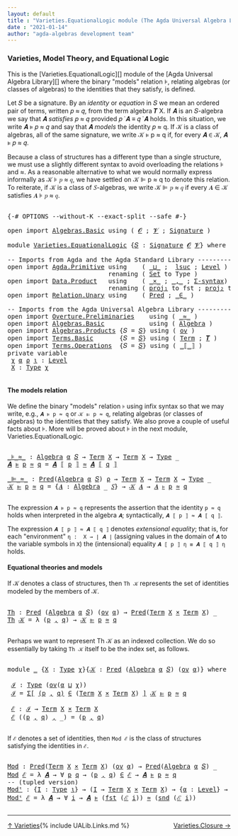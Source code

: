 ```yaml
---
layout: default
title : "Varieties.EquationalLogic module (The Agda Universal Algebra Library)"
date : "2021-01-14"
author: "agda-algebras development team"
---
```


### <a id="varieties-model-theory-and-equational-logic">Varieties, Model Theory, and Equational Logic</a>

This is the [Varieties.EquationalLogic][] module of the [Agda Universal Algebra Library][] where the binary "models" relation ⊧, relating algebras (or classes of algebras) to the identities that they satisfy, is defined.

Let 𝑆 be a signature. By an *identity* or *equation* in 𝑆 we mean an ordered pair of terms, written 𝑝 ≈ 𝑞, from the term algebra 𝑻 X. If 𝑨 is an 𝑆-algebra we say that 𝑨 *satisfies* 𝑝 ≈ 𝑞 provided 𝑝 ̇ 𝑨 ≡ 𝑞 ̇ 𝑨 holds. In this situation, we write 𝑨 ⊧ 𝑝 ≈ 𝑞 and say that 𝑨 *models* the identity 𝑝 ≈ q. If 𝒦 is a class of algebras, all of the same signature, we write 𝒦 ⊧ p ≈ q if, for every 𝑨 ∈ 𝒦, 𝑨 ⊧ 𝑝 ≈ 𝑞.

Because a class of structures has a different type than a single structure, we must use a slightly different syntax to avoid overloading the relations ⊧ and ≈. As a reasonable alternative to what we would normally express informally as 𝒦 ⊧ 𝑝 ≈ 𝑞, we have settled on 𝒦 ⊫ p ≈ q to denote this relation.  To reiterate, if 𝒦 is a class of 𝑆-algebras, we write 𝒦 ⊫ 𝑝 ≈ 𝑞 if every 𝑨 ∈ 𝒦 satisfies 𝑨 ⊧ 𝑝 ≈ 𝑞.

<pre class="Agda">

<a id="1320" class="Symbol">{-#</a> <a id="1324" class="Keyword">OPTIONS</a> <a id="1332" class="Pragma">--without-K</a> <a id="1344" class="Pragma">--exact-split</a> <a id="1358" class="Pragma">--safe</a> <a id="1365" class="Symbol">#-}</a>

<a id="1370" class="Keyword">open</a> <a id="1375" class="Keyword">import</a> <a id="1382" href="Algebras.Basic.html" class="Module">Algebras.Basic</a> <a id="1397" class="Keyword">using</a> <a id="1403" class="Symbol">(</a> <a id="1405" href="Algebras.Basic.html#1142" class="Generalizable">𝓞</a> <a id="1407" class="Symbol">;</a> <a id="1409" href="Algebras.Basic.html#1144" class="Generalizable">𝓥</a> <a id="1411" class="Symbol">;</a> <a id="1413" href="Algebras.Basic.html#3870" class="Function">Signature</a> <a id="1423" class="Symbol">)</a>

<a id="1426" class="Keyword">module</a> <a id="1433" href="Varieties.EquationalLogic.html" class="Module">Varieties.EquationalLogic</a> <a id="1459" class="Symbol">{</a><a id="1460" href="Varieties.EquationalLogic.html#1460" class="Bound">𝑆</a> <a id="1462" class="Symbol">:</a> <a id="1464" href="Algebras.Basic.html#3870" class="Function">Signature</a> <a id="1474" href="Algebras.Basic.html#1142" class="Generalizable">𝓞</a> <a id="1476" href="Algebras.Basic.html#1144" class="Generalizable">𝓥</a><a id="1477" class="Symbol">}</a> <a id="1479" class="Keyword">where</a>

<a id="1486" class="Comment">-- Imports from Agda and the Agda Standard Library ----------------</a>
<a id="1554" class="Keyword">open</a> <a id="1559" class="Keyword">import</a> <a id="1566" href="Agda.Primitive.html" class="Module">Agda.Primitive</a> <a id="1581" class="Keyword">using</a>    <a id="1590" class="Symbol">(</a> <a id="1592" href="Agda.Primitive.html#810" class="Primitive Operator">_⊔_</a> <a id="1596" class="Symbol">;</a>  <a id="1599" href="Agda.Primitive.html#780" class="Primitive">lsuc</a> <a id="1604" class="Symbol">;</a> <a id="1606" href="Agda.Primitive.html#597" class="Postulate">Level</a> <a id="1612" class="Symbol">)</a>
                           <a id="1641" class="Keyword">renaming</a> <a id="1650" class="Symbol">(</a> <a id="1652" href="Agda.Primitive.html#326" class="Primitive">Set</a> <a id="1656" class="Symbol">to</a> <a id="1659" class="Primitive">Type</a> <a id="1664" class="Symbol">)</a>
<a id="1666" class="Keyword">open</a> <a id="1671" class="Keyword">import</a> <a id="1678" href="Data.Product.html" class="Module">Data.Product</a>   <a id="1693" class="Keyword">using</a>    <a id="1702" class="Symbol">(</a> <a id="1704" href="Data.Product.html#1167" class="Function Operator">_×_</a> <a id="1708" class="Symbol">;</a> <a id="1710" href="Agda.Builtin.Sigma.html#236" class="InductiveConstructor Operator">_,_</a> <a id="1714" class="Symbol">;</a> <a id="1716" href="Data.Product.html#916" class="Function">Σ-syntax</a><a id="1724" class="Symbol">)</a>
                           <a id="1753" class="Keyword">renaming</a> <a id="1762" class="Symbol">(</a> <a id="1764" href="Agda.Builtin.Sigma.html#252" class="Field">proj₁</a> <a id="1770" class="Symbol">to</a> <a id="1773" class="Field">fst</a> <a id="1777" class="Symbol">;</a> <a id="1779" href="Agda.Builtin.Sigma.html#264" class="Field">proj₂</a> <a id="1785" class="Symbol">to</a> <a id="1788" class="Field">snd</a> <a id="1792" class="Symbol">)</a>
<a id="1794" class="Keyword">open</a> <a id="1799" class="Keyword">import</a> <a id="1806" href="Relation.Unary.html" class="Module">Relation.Unary</a> <a id="1821" class="Keyword">using</a>    <a id="1830" class="Symbol">(</a> <a id="1832" href="Relation.Unary.html#1101" class="Function">Pred</a> <a id="1837" class="Symbol">;</a> <a id="1839" href="Relation.Unary.html#1523" class="Function Operator">_∈_</a> <a id="1843" class="Symbol">)</a>

<a id="1846" class="Comment">-- Imports from the Agda Universal Algebra Library ----------------</a>
<a id="1914" class="Keyword">open</a> <a id="1919" class="Keyword">import</a> <a id="1926" href="Overture.Preliminaries.html" class="Module">Overture.Preliminaries</a>    <a id="1952" class="Keyword">using</a> <a id="1958" class="Symbol">(</a> <a id="1960" href="Overture.Preliminaries.html#9541" class="Function Operator">_≈_</a> <a id="1964" class="Symbol">)</a>
<a id="1966" class="Keyword">open</a> <a id="1971" class="Keyword">import</a> <a id="1978" href="Algebras.Basic.html" class="Module">Algebras.Basic</a>            <a id="2004" class="Keyword">using</a> <a id="2010" class="Symbol">(</a> <a id="2012" href="Algebras.Basic.html#6234" class="Function">Algebra</a> <a id="2020" class="Symbol">)</a>
<a id="2022" class="Keyword">open</a> <a id="2027" class="Keyword">import</a> <a id="2034" href="Algebras.Products.html" class="Module">Algebras.Products</a> <a id="2052" class="Symbol">{</a><a id="2053" class="Argument">𝑆</a> <a id="2055" class="Symbol">=</a> <a id="2057" href="Varieties.EquationalLogic.html#1460" class="Bound">𝑆</a><a id="2058" class="Symbol">}</a> <a id="2060" class="Keyword">using</a> <a id="2066" class="Symbol">(</a> <a id="2068" href="Algebras.Products.html#3135" class="Function">ov</a> <a id="2071" class="Symbol">)</a>
<a id="2073" class="Keyword">open</a> <a id="2078" class="Keyword">import</a> <a id="2085" href="Terms.Basic.html" class="Module">Terms.Basic</a>       <a id="2103" class="Symbol">{</a><a id="2104" class="Argument">𝑆</a> <a id="2106" class="Symbol">=</a> <a id="2108" href="Varieties.EquationalLogic.html#1460" class="Bound">𝑆</a><a id="2109" class="Symbol">}</a> <a id="2111" class="Keyword">using</a> <a id="2117" class="Symbol">(</a> <a id="2119" href="Terms.Basic.html#1991" class="Datatype">Term</a> <a id="2124" class="Symbol">;</a> <a id="2126" href="Terms.Basic.html#3263" class="Function">𝑻</a> <a id="2128" class="Symbol">)</a>
<a id="2130" class="Keyword">open</a> <a id="2135" class="Keyword">import</a> <a id="2142" href="Terms.Operations.html" class="Module">Terms.Operations</a>  <a id="2160" class="Symbol">{</a><a id="2161" class="Argument">𝑆</a> <a id="2163" class="Symbol">=</a> <a id="2165" href="Varieties.EquationalLogic.html#1460" class="Bound">𝑆</a><a id="2166" class="Symbol">}</a> <a id="2168" class="Keyword">using</a> <a id="2174" class="Symbol">(</a> <a id="2176" href="Terms.Operations.html#2577" class="Function Operator">_⟦_⟧</a> <a id="2181" class="Symbol">)</a>
<a id="2183" class="Keyword">private</a> <a id="2191" class="Keyword">variable</a>
 <a id="2201" href="Varieties.EquationalLogic.html#2201" class="Generalizable">χ</a> <a id="2203" href="Varieties.EquationalLogic.html#2203" class="Generalizable">α</a> <a id="2205" href="Varieties.EquationalLogic.html#2205" class="Generalizable">ρ</a> <a id="2207" href="Varieties.EquationalLogic.html#2207" class="Generalizable">ι</a> <a id="2209" class="Symbol">:</a> <a id="2211" href="Agda.Primitive.html#597" class="Postulate">Level</a>
 <a id="2218" href="Varieties.EquationalLogic.html#2218" class="Generalizable">X</a> <a id="2220" class="Symbol">:</a> <a id="2222" href="Varieties.EquationalLogic.html#1659" class="Primitive">Type</a> <a id="2227" href="Varieties.EquationalLogic.html#2201" class="Generalizable">χ</a>

</pre>


#### <a id="the-models-relation">The models relation</a>

We define the binary "models" relation `⊧` using infix syntax so that we may
write, e.g., `𝑨 ⊧ p ≈ q` or `𝒦 ⊫ p ≈ q`, relating algebras (or classes of
algebras) to the identities that they satisfy. We also prove a couple of useful
facts about ⊧.  More will be proved about ⊧ in the next module,
Varieties.EquationalLogic.

<pre class="Agda">

<a id="_⊧_≈_"></a><a id="2638" href="Varieties.EquationalLogic.html#2638" class="Function Operator">_⊧_≈_</a> <a id="2644" class="Symbol">:</a> <a id="2646" href="Algebras.Basic.html#6234" class="Function">Algebra</a> <a id="2654" href="Varieties.EquationalLogic.html#2203" class="Generalizable">α</a> <a id="2656" href="Varieties.EquationalLogic.html#1460" class="Bound">𝑆</a> <a id="2658" class="Symbol">→</a> <a id="2660" href="Terms.Basic.html#1991" class="Datatype">Term</a> <a id="2665" href="Varieties.EquationalLogic.html#2218" class="Generalizable">X</a> <a id="2667" class="Symbol">→</a> <a id="2669" href="Terms.Basic.html#1991" class="Datatype">Term</a> <a id="2674" href="Varieties.EquationalLogic.html#2218" class="Generalizable">X</a> <a id="2676" class="Symbol">→</a> <a id="2678" href="Varieties.EquationalLogic.html#1659" class="Primitive">Type</a> <a id="2683" class="Symbol">_</a>
<a id="2685" href="Varieties.EquationalLogic.html#2685" class="Bound">𝑨</a> <a id="2687" href="Varieties.EquationalLogic.html#2638" class="Function Operator">⊧</a> <a id="2689" href="Varieties.EquationalLogic.html#2689" class="Bound">p</a> <a id="2691" href="Varieties.EquationalLogic.html#2638" class="Function Operator">≈</a> <a id="2693" href="Varieties.EquationalLogic.html#2693" class="Bound">q</a> <a id="2695" class="Symbol">=</a> <a id="2697" href="Varieties.EquationalLogic.html#2685" class="Bound">𝑨</a> <a id="2699" href="Terms.Operations.html#2577" class="Function Operator">⟦</a> <a id="2701" href="Varieties.EquationalLogic.html#2689" class="Bound">p</a> <a id="2703" href="Terms.Operations.html#2577" class="Function Operator">⟧</a> <a id="2705" href="Overture.Preliminaries.html#9541" class="Function Operator">≈</a> <a id="2707" href="Varieties.EquationalLogic.html#2685" class="Bound">𝑨</a> <a id="2709" href="Terms.Operations.html#2577" class="Function Operator">⟦</a> <a id="2711" href="Varieties.EquationalLogic.html#2693" class="Bound">q</a> <a id="2713" href="Terms.Operations.html#2577" class="Function Operator">⟧</a>

<a id="_⊫_≈_"></a><a id="2716" href="Varieties.EquationalLogic.html#2716" class="Function Operator">_⊫_≈_</a> <a id="2722" class="Symbol">:</a> <a id="2724" href="Relation.Unary.html#1101" class="Function">Pred</a><a id="2728" class="Symbol">(</a><a id="2729" href="Algebras.Basic.html#6234" class="Function">Algebra</a> <a id="2737" href="Varieties.EquationalLogic.html#2203" class="Generalizable">α</a> <a id="2739" href="Varieties.EquationalLogic.html#1460" class="Bound">𝑆</a><a id="2740" class="Symbol">)</a> <a id="2742" href="Varieties.EquationalLogic.html#2205" class="Generalizable">ρ</a> <a id="2744" class="Symbol">→</a> <a id="2746" href="Terms.Basic.html#1991" class="Datatype">Term</a> <a id="2751" href="Varieties.EquationalLogic.html#2218" class="Generalizable">X</a> <a id="2753" class="Symbol">→</a> <a id="2755" href="Terms.Basic.html#1991" class="Datatype">Term</a> <a id="2760" href="Varieties.EquationalLogic.html#2218" class="Generalizable">X</a> <a id="2762" class="Symbol">→</a> <a id="2764" href="Varieties.EquationalLogic.html#1659" class="Primitive">Type</a> <a id="2769" class="Symbol">_</a>
<a id="2771" href="Varieties.EquationalLogic.html#2771" class="Bound">𝒦</a> <a id="2773" href="Varieties.EquationalLogic.html#2716" class="Function Operator">⊫</a> <a id="2775" href="Varieties.EquationalLogic.html#2775" class="Bound">p</a> <a id="2777" href="Varieties.EquationalLogic.html#2716" class="Function Operator">≈</a> <a id="2779" href="Varieties.EquationalLogic.html#2779" class="Bound">q</a> <a id="2781" class="Symbol">=</a> <a id="2783" class="Symbol">{</a><a id="2784" href="Varieties.EquationalLogic.html#2784" class="Bound">𝑨</a> <a id="2786" class="Symbol">:</a> <a id="2788" href="Algebras.Basic.html#6234" class="Function">Algebra</a> <a id="2796" class="Symbol">_</a> <a id="2798" href="Varieties.EquationalLogic.html#1460" class="Bound">𝑆</a><a id="2799" class="Symbol">}</a> <a id="2801" class="Symbol">→</a> <a id="2803" href="Varieties.EquationalLogic.html#2771" class="Bound">𝒦</a> <a id="2805" href="Varieties.EquationalLogic.html#2784" class="Bound">𝑨</a> <a id="2807" class="Symbol">→</a> <a id="2809" href="Varieties.EquationalLogic.html#2784" class="Bound">𝑨</a> <a id="2811" href="Varieties.EquationalLogic.html#2638" class="Function Operator">⊧</a> <a id="2813" href="Varieties.EquationalLogic.html#2775" class="Bound">p</a> <a id="2815" href="Varieties.EquationalLogic.html#2638" class="Function Operator">≈</a> <a id="2817" href="Varieties.EquationalLogic.html#2779" class="Bound">q</a>

</pre>

The expression `𝑨 ⊧ p ≈ q` represents the assertion that the identity `p ≈ q`
holds when interpreted in the algebra `𝑨`; syntactically, `𝑨 ⟦ p ⟧ ≈ 𝑨 ⟦ q ⟧`.

The expression `𝑨 ⟦ p ⟧ ≈ 𝑨 ⟦ q ⟧` denotes *extensional equality*; that is,
for each "environment" `η :  X → ∣ 𝑨 ∣` (assigning values in the domain of `𝑨`
to the variable symbols in `X`) the (intensional) equality `𝑨 ⟦ p ⟧ η ≡ 𝑨 ⟦ q ⟧ η`
holds.


#### <a id="equational-theories-and-models">Equational theories and models</a>

If 𝒦 denotes a class of structures, then `Th 𝒦` represents the set of identities
modeled by the members of 𝒦.

<pre class="Agda">

<a id="Th"></a><a id="3442" href="Varieties.EquationalLogic.html#3442" class="Function">Th</a> <a id="3445" class="Symbol">:</a> <a id="3447" href="Relation.Unary.html#1101" class="Function">Pred</a> <a id="3452" class="Symbol">(</a><a id="3453" href="Algebras.Basic.html#6234" class="Function">Algebra</a> <a id="3461" href="Varieties.EquationalLogic.html#2203" class="Generalizable">α</a> <a id="3463" href="Varieties.EquationalLogic.html#1460" class="Bound">𝑆</a><a id="3464" class="Symbol">)</a> <a id="3466" class="Symbol">(</a><a id="3467" href="Algebras.Products.html#3135" class="Function">ov</a> <a id="3470" href="Varieties.EquationalLogic.html#2203" class="Generalizable">α</a><a id="3471" class="Symbol">)</a> <a id="3473" class="Symbol">→</a> <a id="3475" href="Relation.Unary.html#1101" class="Function">Pred</a><a id="3479" class="Symbol">(</a><a id="3480" href="Terms.Basic.html#1991" class="Datatype">Term</a> <a id="3485" href="Varieties.EquationalLogic.html#2218" class="Generalizable">X</a> <a id="3487" href="Data.Product.html#1167" class="Function Operator">×</a> <a id="3489" href="Terms.Basic.html#1991" class="Datatype">Term</a> <a id="3494" href="Varieties.EquationalLogic.html#2218" class="Generalizable">X</a><a id="3495" class="Symbol">)</a> <a id="3497" class="Symbol">_</a>
<a id="3499" href="Varieties.EquationalLogic.html#3442" class="Function">Th</a> <a id="3502" href="Varieties.EquationalLogic.html#3502" class="Bound">𝒦</a> <a id="3504" class="Symbol">=</a> <a id="3506" class="Symbol">λ</a> <a id="3508" class="Symbol">(</a><a id="3509" href="Varieties.EquationalLogic.html#3509" class="Bound">p</a> <a id="3511" href="Agda.Builtin.Sigma.html#236" class="InductiveConstructor Operator">,</a> <a id="3513" href="Varieties.EquationalLogic.html#3513" class="Bound">q</a><a id="3514" class="Symbol">)</a> <a id="3516" class="Symbol">→</a> <a id="3518" href="Varieties.EquationalLogic.html#3502" class="Bound">𝒦</a> <a id="3520" href="Varieties.EquationalLogic.html#2716" class="Function Operator">⊫</a> <a id="3522" href="Varieties.EquationalLogic.html#3509" class="Bound">p</a> <a id="3524" href="Varieties.EquationalLogic.html#2716" class="Function Operator">≈</a> <a id="3526" href="Varieties.EquationalLogic.html#3513" class="Bound">q</a>

</pre>

Perhaps we want to represent Th 𝒦 as an indexed collection.  We do so
essentially by taking `Th 𝒦` itself to be the index set, as follows.

<pre class="Agda">

<a id="3695" class="Keyword">module</a> <a id="3702" href="Varieties.EquationalLogic.html#3702" class="Module">_</a> <a id="3704" class="Symbol">{</a><a id="3705" href="Varieties.EquationalLogic.html#3705" class="Bound">X</a> <a id="3707" class="Symbol">:</a> <a id="3709" href="Varieties.EquationalLogic.html#1659" class="Primitive">Type</a> <a id="3714" href="Varieties.EquationalLogic.html#2201" class="Generalizable">χ</a><a id="3715" class="Symbol">}{</a><a id="3717" href="Varieties.EquationalLogic.html#3717" class="Bound">𝒦</a> <a id="3719" class="Symbol">:</a> <a id="3721" href="Relation.Unary.html#1101" class="Function">Pred</a> <a id="3726" class="Symbol">(</a><a id="3727" href="Algebras.Basic.html#6234" class="Function">Algebra</a> <a id="3735" href="Varieties.EquationalLogic.html#2203" class="Generalizable">α</a> <a id="3737" href="Varieties.EquationalLogic.html#1460" class="Bound">𝑆</a><a id="3738" class="Symbol">)</a> <a id="3740" class="Symbol">(</a><a id="3741" href="Algebras.Products.html#3135" class="Function">ov</a> <a id="3744" href="Varieties.EquationalLogic.html#2203" class="Generalizable">α</a><a id="3745" class="Symbol">)}</a> <a id="3748" class="Keyword">where</a>

 <a id="3756" href="Varieties.EquationalLogic.html#3756" class="Function">ℐ</a> <a id="3758" class="Symbol">:</a> <a id="3760" href="Varieties.EquationalLogic.html#1659" class="Primitive">Type</a> <a id="3765" class="Symbol">(</a><a id="3766" href="Algebras.Products.html#3135" class="Function">ov</a><a id="3768" class="Symbol">(</a><a id="3769" href="Varieties.EquationalLogic.html#3735" class="Bound">α</a> <a id="3771" href="Agda.Primitive.html#810" class="Primitive Operator">⊔</a> <a id="3773" href="Varieties.EquationalLogic.html#3714" class="Bound">χ</a><a id="3774" class="Symbol">))</a>
 <a id="3778" href="Varieties.EquationalLogic.html#3756" class="Function">ℐ</a> <a id="3780" class="Symbol">=</a> <a id="3782" href="Data.Product.html#916" class="Function">Σ[</a> <a id="3785" href="Varieties.EquationalLogic.html#3785" class="Bound">(</a><a id="3786" href="Varieties.EquationalLogic.html#3786" class="Bound">p</a> <a id="3788" href="Agda.Builtin.Sigma.html#236" class="InductiveConstructor Operator">,</a> <a id="3790" href="Varieties.EquationalLogic.html#3790" class="Bound">q</a><a id="3791" href="Varieties.EquationalLogic.html#3785" class="Bound">)</a> <a id="3793" href="Data.Product.html#916" class="Function">∈</a> <a id="3795" class="Symbol">(</a><a id="3796" href="Terms.Basic.html#1991" class="Datatype">Term</a> <a id="3801" href="Varieties.EquationalLogic.html#3705" class="Bound">X</a> <a id="3803" href="Data.Product.html#1167" class="Function Operator">×</a> <a id="3805" href="Terms.Basic.html#1991" class="Datatype">Term</a> <a id="3810" href="Varieties.EquationalLogic.html#3705" class="Bound">X</a><a id="3811" class="Symbol">)</a> <a id="3813" href="Data.Product.html#916" class="Function">]</a> <a id="3815" href="Varieties.EquationalLogic.html#3717" class="Bound">𝒦</a> <a id="3817" href="Varieties.EquationalLogic.html#2716" class="Function Operator">⊫</a> <a id="3819" href="Varieties.EquationalLogic.html#3786" class="Bound">p</a> <a id="3821" href="Varieties.EquationalLogic.html#2716" class="Function Operator">≈</a> <a id="3823" href="Varieties.EquationalLogic.html#3790" class="Bound">q</a>

 <a id="3827" href="Varieties.EquationalLogic.html#3827" class="Function">ℰ</a> <a id="3829" class="Symbol">:</a> <a id="3831" href="Varieties.EquationalLogic.html#3756" class="Function">ℐ</a> <a id="3833" class="Symbol">→</a> <a id="3835" href="Terms.Basic.html#1991" class="Datatype">Term</a> <a id="3840" href="Varieties.EquationalLogic.html#3705" class="Bound">X</a> <a id="3842" href="Data.Product.html#1167" class="Function Operator">×</a> <a id="3844" href="Terms.Basic.html#1991" class="Datatype">Term</a> <a id="3849" href="Varieties.EquationalLogic.html#3705" class="Bound">X</a>
 <a id="3852" href="Varieties.EquationalLogic.html#3827" class="Function">ℰ</a> <a id="3854" class="Symbol">((</a><a id="3856" href="Varieties.EquationalLogic.html#3856" class="Bound">p</a> <a id="3858" href="Agda.Builtin.Sigma.html#236" class="InductiveConstructor Operator">,</a> <a id="3860" href="Varieties.EquationalLogic.html#3860" class="Bound">q</a><a id="3861" class="Symbol">)</a> <a id="3863" href="Agda.Builtin.Sigma.html#236" class="InductiveConstructor Operator">,</a> <a id="3865" class="Symbol">_)</a> <a id="3868" class="Symbol">=</a> <a id="3870" class="Symbol">(</a><a id="3871" href="Varieties.EquationalLogic.html#3856" class="Bound">p</a> <a id="3873" href="Agda.Builtin.Sigma.html#236" class="InductiveConstructor Operator">,</a> <a id="3875" href="Varieties.EquationalLogic.html#3860" class="Bound">q</a><a id="3876" class="Symbol">)</a>

</pre>

If `ℰ` denotes a set of identities, then `Mod ℰ` is the class of structures
satisfying the identities in `ℰ`.

<pre class="Agda">

<a id="Mod"></a><a id="4016" href="Varieties.EquationalLogic.html#4016" class="Function">Mod</a> <a id="4020" class="Symbol">:</a> <a id="4022" href="Relation.Unary.html#1101" class="Function">Pred</a><a id="4026" class="Symbol">(</a><a id="4027" href="Terms.Basic.html#1991" class="Datatype">Term</a> <a id="4032" href="Varieties.EquationalLogic.html#2218" class="Generalizable">X</a> <a id="4034" href="Data.Product.html#1167" class="Function Operator">×</a> <a id="4036" href="Terms.Basic.html#1991" class="Datatype">Term</a> <a id="4041" href="Varieties.EquationalLogic.html#2218" class="Generalizable">X</a><a id="4042" class="Symbol">)</a> <a id="4044" class="Symbol">(</a><a id="4045" href="Algebras.Products.html#3135" class="Function">ov</a> <a id="4048" href="Varieties.EquationalLogic.html#2203" class="Generalizable">α</a><a id="4049" class="Symbol">)</a> <a id="4051" class="Symbol">→</a> <a id="4053" href="Relation.Unary.html#1101" class="Function">Pred</a><a id="4057" class="Symbol">(</a><a id="4058" href="Algebras.Basic.html#6234" class="Function">Algebra</a> <a id="4066" href="Varieties.EquationalLogic.html#2203" class="Generalizable">α</a> <a id="4068" href="Varieties.EquationalLogic.html#1460" class="Bound">𝑆</a><a id="4069" class="Symbol">)</a> <a id="4071" class="Symbol">_</a>
<a id="4073" href="Varieties.EquationalLogic.html#4016" class="Function">Mod</a> <a id="4077" href="Varieties.EquationalLogic.html#4077" class="Bound">ℰ</a> <a id="4079" class="Symbol">=</a> <a id="4081" class="Symbol">λ</a> <a id="4083" href="Varieties.EquationalLogic.html#4083" class="Bound">𝑨</a> <a id="4085" class="Symbol">→</a> <a id="4087" class="Symbol">∀</a> <a id="4089" href="Varieties.EquationalLogic.html#4089" class="Bound">p</a> <a id="4091" href="Varieties.EquationalLogic.html#4091" class="Bound">q</a> <a id="4093" class="Symbol">→</a> <a id="4095" class="Symbol">(</a><a id="4096" href="Varieties.EquationalLogic.html#4089" class="Bound">p</a> <a id="4098" href="Agda.Builtin.Sigma.html#236" class="InductiveConstructor Operator">,</a> <a id="4100" href="Varieties.EquationalLogic.html#4091" class="Bound">q</a><a id="4101" class="Symbol">)</a> <a id="4103" href="Relation.Unary.html#1523" class="Function Operator">∈</a> <a id="4105" href="Varieties.EquationalLogic.html#4077" class="Bound">ℰ</a> <a id="4107" class="Symbol">→</a> <a id="4109" href="Varieties.EquationalLogic.html#4083" class="Bound">𝑨</a> <a id="4111" href="Varieties.EquationalLogic.html#2638" class="Function Operator">⊧</a> <a id="4113" href="Varieties.EquationalLogic.html#4089" class="Bound">p</a> <a id="4115" href="Varieties.EquationalLogic.html#2638" class="Function Operator">≈</a> <a id="4117" href="Varieties.EquationalLogic.html#4091" class="Bound">q</a>
<a id="4119" class="Comment">-- (tupled version)</a>
<a id="Modᵗ"></a><a id="4139" href="Varieties.EquationalLogic.html#4139" class="Function">Modᵗ</a> <a id="4144" class="Symbol">:</a> <a id="4146" class="Symbol">{</a><a id="4147" href="Varieties.EquationalLogic.html#4147" class="Bound">I</a> <a id="4149" class="Symbol">:</a> <a id="4151" href="Varieties.EquationalLogic.html#1659" class="Primitive">Type</a> <a id="4156" href="Varieties.EquationalLogic.html#2207" class="Generalizable">ι</a><a id="4157" class="Symbol">}</a> <a id="4159" class="Symbol">→</a> <a id="4161" class="Symbol">(</a><a id="4162" href="Varieties.EquationalLogic.html#4147" class="Bound">I</a> <a id="4164" class="Symbol">→</a> <a id="4166" href="Terms.Basic.html#1991" class="Datatype">Term</a> <a id="4171" href="Varieties.EquationalLogic.html#2218" class="Generalizable">X</a> <a id="4173" href="Data.Product.html#1167" class="Function Operator">×</a> <a id="4175" href="Terms.Basic.html#1991" class="Datatype">Term</a> <a id="4180" href="Varieties.EquationalLogic.html#2218" class="Generalizable">X</a><a id="4181" class="Symbol">)</a> <a id="4183" class="Symbol">→</a> <a id="4185" class="Symbol">{</a><a id="4186" href="Varieties.EquationalLogic.html#4186" class="Bound">α</a> <a id="4188" class="Symbol">:</a> <a id="4190" href="Agda.Primitive.html#597" class="Postulate">Level</a><a id="4195" class="Symbol">}</a> <a id="4197" class="Symbol">→</a> <a id="4199" href="Relation.Unary.html#1101" class="Function">Pred</a><a id="4203" class="Symbol">(</a><a id="4204" href="Algebras.Basic.html#6234" class="Function">Algebra</a> <a id="4212" href="Varieties.EquationalLogic.html#4186" class="Bound">α</a> <a id="4214" href="Varieties.EquationalLogic.html#1460" class="Bound">𝑆</a><a id="4215" class="Symbol">)</a> <a id="4217" class="Symbol">_</a>
<a id="4219" href="Varieties.EquationalLogic.html#4139" class="Function">Modᵗ</a> <a id="4224" href="Varieties.EquationalLogic.html#4224" class="Bound">ℰ</a> <a id="4226" class="Symbol">=</a> <a id="4228" class="Symbol">λ</a> <a id="4230" href="Varieties.EquationalLogic.html#4230" class="Bound">𝑨</a> <a id="4232" class="Symbol">→</a> <a id="4234" class="Symbol">∀</a> <a id="4236" href="Varieties.EquationalLogic.html#4236" class="Bound">i</a> <a id="4238" class="Symbol">→</a> <a id="4240" href="Varieties.EquationalLogic.html#4230" class="Bound">𝑨</a> <a id="4242" href="Varieties.EquationalLogic.html#2638" class="Function Operator">⊧</a> <a id="4244" class="Symbol">(</a><a id="4245" href="Varieties.EquationalLogic.html#1773" class="Field">fst</a> <a id="4249" class="Symbol">(</a><a id="4250" href="Varieties.EquationalLogic.html#4224" class="Bound">ℰ</a> <a id="4252" href="Varieties.EquationalLogic.html#4236" class="Bound">i</a><a id="4253" class="Symbol">))</a> <a id="4256" href="Varieties.EquationalLogic.html#2638" class="Function Operator">≈</a> <a id="4258" class="Symbol">(</a><a id="4259" href="Varieties.EquationalLogic.html#1788" class="Field">snd</a> <a id="4263" class="Symbol">(</a><a id="4264" href="Varieties.EquationalLogic.html#4224" class="Bound">ℰ</a> <a id="4266" href="Varieties.EquationalLogic.html#4236" class="Bound">i</a><a id="4267" class="Symbol">))</a>

</pre>

-------------------------------------

<span style="float:left;">[↑ Varieties](Varieties.html)</span>
<span style="float:right;">[Varieties.Closure →](Varieties.Closure.html)</span>

{% include UALib.Links.md %}


<!--

  -- open import Relation.Binary.Core using (_⇔_)

  -- ⊧-H : DFunExt → {p q : Term X} → 𝒦 ⊫ p ≈ q ⇔ (∀ 𝑨 φ → 𝑨 ∈ 𝒦 → ∣ φ ∣ ∘ (𝑻 X ⟦ p ⟧) ≡ ∣ φ ∣ ∘(𝑻 X ⟦ q ⟧))
  -- ⊧-H fe {p}{q} = ⊧-H-class-invar fe {p}{q} , ⊧-H-class-coinvar fe {p}{q}


-->
